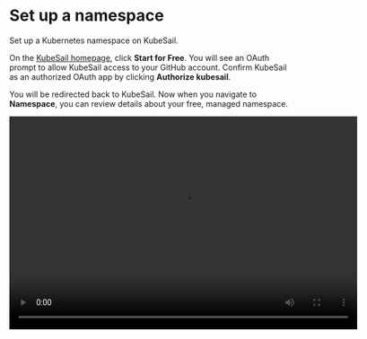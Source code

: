 # Set up a namespace

Set up a Kubernetes namespace on KubeSail.

On the [KubeSail homepage](https://kubesail.com/), click **Start for Free**. You will see an OAuth prompt to allow KubeSail access to your GitHub account. Confirm KubeSail as an authorized OAuth app by clicking **Authorize kubesail**.

You will be redirected back to KubeSail. Now when you navigate to **Namespace**, you can review details about your free, managed namespace.

<video width="620" height="380" controls autoplay>
  <source src="https://i.imgur.com/PkD5ksL.mp4" type="video/mp4">
  Your browser does not support the video tag.
</video>
